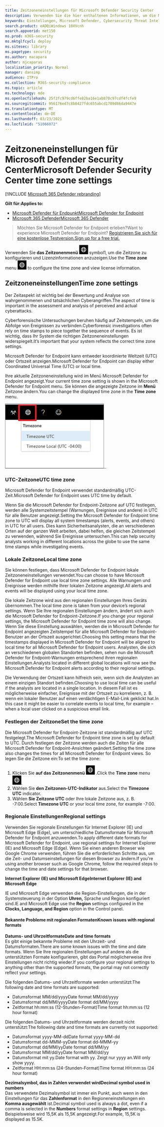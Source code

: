 ```yaml
---
title: Zeitzoneneinstellungen für Microsoft Defender Security Center
description: Verwenden Sie die hier enthaltenen Informationen, um die Microsoft Defender Security Center-Zeitzoneneinstellungen zu konfigurieren und Lizenzinformationen anzeigen.
keywords: Einstellungen, Microsoft Defender, Cybersecurity Threat Intelligence, Advanced Threat Protection, Zeitzone, utc, Ortszeit, Lizenz
search.product: eADQiWindows 10XVcnh
search.appverid: met150
ms.prod: m365-security
ms.mktglfcycl: deploy
ms.sitesec: library
ms.pagetype: security
ms.author: macapara
author: mjcaparas
localization_priority: Normal
manager: dansimp
audience: ITPro
ms.collection: M365-security-compliance
ms.topic: article
ms.technology: mde
ms.openlocfilehash: 25f2fc979cd6ffe82ba16e1ab870c97cdf4fcfe9
ms.sourcegitcommit: 956176ed7c8b8427fdc655abcd1709d86da9447e
ms.translationtype: MT
ms.contentlocale: de-DE
ms.lasthandoff: 03/23/2021
ms.locfileid: "51066072"
---
```

# <a name="microsoft-defender-security-center-time-zone-settings"></a><span data-ttu-id="80092-104">Zeitzoneneinstellungen für Microsoft Defender Security Center</span><span class="sxs-lookup"><span data-stu-id="80092-104">Microsoft Defender Security Center time zone settings</span></span>

[!INCLUDE [Microsoft 365 Defender rebranding](../../includes/microsoft-defender.md)]

<span data-ttu-id="80092-105">**Gilt für:**</span><span class="sxs-lookup"><span data-stu-id="80092-105">**Applies to:**</span></span>
- [<span data-ttu-id="80092-106">Microsoft Defender für Endpunkt</span><span class="sxs-lookup"><span data-stu-id="80092-106">Microsoft Defender for Endpoint</span></span>](https://go.microsoft.com/fwlink/p/?linkid=2146631)
- [<span data-ttu-id="80092-107">Microsoft 365 Defender</span><span class="sxs-lookup"><span data-stu-id="80092-107">Microsoft 365 Defender</span></span>](https://go.microsoft.com/fwlink/?linkid=2118804)




><span data-ttu-id="80092-108">Möchten Sie Microsoft Defender for Endpoint erleben?</span><span class="sxs-lookup"><span data-stu-id="80092-108">Want to experience Microsoft Defender for Endpoint?</span></span> [<span data-ttu-id="80092-109">Registrieren Sie sich für eine kostenlose Testversion.</span><span class="sxs-lookup"><span data-stu-id="80092-109">Sign up for a free trial.</span></span>](https://www.microsoft.com/microsoft-365/windows/microsoft-defender-atp?ocid=docs-wdatp-settings-abovefoldlink)

<span data-ttu-id="80092-110">Verwenden Sie **das Zeitzonenmenü** ![ Zeitzoneneinstellungen ](images/atp-time-zone.png) symbol1, um die Zeitzone zu konfigurieren und Lizenzinformationen anzuzeigen.</span><span class="sxs-lookup"><span data-stu-id="80092-110">Use the **Time zone** menu ![Time zone settings icon1](images/atp-time-zone.png) to configure the time zone and view license information.</span></span>

## <a name="time-zone-settings"></a><span data-ttu-id="80092-111">Zeitzoneneinstellungen</span><span class="sxs-lookup"><span data-stu-id="80092-111">Time zone settings</span></span>
<span data-ttu-id="80092-112">Der Zeitaspekt ist wichtig bei der Bewertung und Analyse von wahrgenommenen und tatsächlichen Cyberangriffen.</span><span class="sxs-lookup"><span data-stu-id="80092-112">The aspect of time is important in the assessment and analysis of perceived and actual cyberattacks.</span></span>

<span data-ttu-id="80092-113">Cyberforensische Untersuchungen beruhen häufig auf Zeitstempeln, um die Abfolge von Ereignissen zu verbinden.</span><span class="sxs-lookup"><span data-stu-id="80092-113">Cyberforensic investigations often rely on time stamps to piece together the sequence of events.</span></span> <span data-ttu-id="80092-114">Es ist wichtig, dass Ihr System die richtigen Zeitzoneneinstellungen widerspiegelt.</span><span class="sxs-lookup"><span data-stu-id="80092-114">It’s important that your system reflects the correct time zone settings.</span></span>

<span data-ttu-id="80092-115">Microsoft Defender for Endpoint kann entweder koordinierte Weltzeit (UTC) oder Ortszeit anzeigen.</span><span class="sxs-lookup"><span data-stu-id="80092-115">Microsoft Defender for Endpoint can display either Coordinated Universal Time (UTC) or local time.</span></span>

<span data-ttu-id="80092-116">Ihre aktuelle Zeitzoneneinstellung wird im Menü Microsoft Defender for Endpoint angezeigt.</span><span class="sxs-lookup"><span data-stu-id="80092-116">Your current time zone setting is shown in the Microsoft Defender for Endpoint menu.</span></span> <span data-ttu-id="80092-117">Sie können die angezeigte Zeitzone im **Menü** Zeitzone ändern.</span><span class="sxs-lookup"><span data-stu-id="80092-117">You can change the displayed time zone in the **Time zone** menu.</span></span>

![Zeitzoneneinstellungen (Symbol2)](images/atp-time-zone-menu.png)<span data-ttu-id="80092-119">.</span><span class="sxs-lookup"><span data-stu-id="80092-119">.</span></span>

### <a name="utc-time-zone"></a><span data-ttu-id="80092-120">UTC-Zeitzone</span><span class="sxs-lookup"><span data-stu-id="80092-120">UTC time zone</span></span>
<span data-ttu-id="80092-121">Microsoft Defender for Endpoint verwendet standardmäßig UTC-Zeit.</span><span class="sxs-lookup"><span data-stu-id="80092-121">Microsoft Defender for Endpoint uses UTC time by default.</span></span>

<span data-ttu-id="80092-122">Wenn Sie die Microsoft Defender for Endpoint-Zeitzone auf UTC festlegen, werden alle Systemzeitstempel (Warnungen, Ereignisse und andere) in UTC für alle Benutzer angezeigt.</span><span class="sxs-lookup"><span data-stu-id="80092-122">Setting the Microsoft Defender for Endpoint time zone to UTC will display all system timestamps (alerts, events, and others) in UTC for all users.</span></span> <span data-ttu-id="80092-123">Dies kann Sicherheitsanalysten, die an verschiedenen Orten auf der ganzen Welt arbeiten, dabei helfen, die gleichen Zeitstempel zu verwenden, während Sie Ereignisse untersuchen.</span><span class="sxs-lookup"><span data-stu-id="80092-123">This can help security analysts working in different locations across the globe to use the same time stamps while investigating events.</span></span>

### <a name="local-time-zone"></a><span data-ttu-id="80092-124">Lokale Zeitzone</span><span class="sxs-lookup"><span data-stu-id="80092-124">Local time zone</span></span>
<span data-ttu-id="80092-125">Sie können festlegen, dass Microsoft Defender for Endpoint lokale Zeitzoneneinstellungen verwendet.</span><span class="sxs-lookup"><span data-stu-id="80092-125">You can choose to have Microsoft Defender for Endpoint use local time zone settings.</span></span> <span data-ttu-id="80092-126">Alle Warnungen und Ereignisse werden mithilfe Ihrer lokalen Zeitzone angezeigt.</span><span class="sxs-lookup"><span data-stu-id="80092-126">All alerts and events will be displayed using your local time zone.</span></span>

<span data-ttu-id="80092-127">Die lokale Zeitzone wird aus den regionalen Einstellungen Ihres Geräts übernommen.</span><span class="sxs-lookup"><span data-stu-id="80092-127">The local time zone is taken from your device’s regional settings.</span></span> <span data-ttu-id="80092-128">Wenn Sie Ihre regionalen Einstellungen ändern, ändert sich auch die Microsoft Defender for Endpoint-Zeitzone.</span><span class="sxs-lookup"><span data-stu-id="80092-128">If you change your regional settings, the Microsoft Defender for Endpoint time zone will also change.</span></span> <span data-ttu-id="80092-129">Wenn Sie diese Einstellung auswählen, werden die in Microsoft Defender for Endpoint angezeigten Zeitstempel für alle Microsoft Defender for Endpoint-Benutzer an der Ortszeit ausgerichtet.</span><span class="sxs-lookup"><span data-stu-id="80092-129">Choosing this setting means that the timestamps displayed in Microsoft Defender for Endpoint will be aligned to local time for all Microsoft Defender for Endpoint users.</span></span> <span data-ttu-id="80092-130">Analysten, die sich an verschiedenen globalen Standorten befinden, sehen nun die Microsoft Defender for Endpoint-Warnungen entsprechend ihren regionalen Einstellungen.</span><span class="sxs-lookup"><span data-stu-id="80092-130">Analysts located in different global locations will now see the Microsoft Defender for Endpoint alerts according to their regional settings.</span></span>

<span data-ttu-id="80092-131">Die Verwendung der Ortszeit kann hilfreich sein, wenn sich die Analysten an einem einzigen Standort befinden.</span><span class="sxs-lookup"><span data-stu-id="80092-131">Choosing to use local time can be useful if the analysts are located in a single location.</span></span> <span data-ttu-id="80092-132">In diesem Fall ist es möglicherweise einfacher, Ereignisse mit der Ortszeit zu korrelieren, z. B. wenn ein lokaler Benutzer auf einen verdächtigen E-Mail-Link geklickt hat.</span><span class="sxs-lookup"><span data-stu-id="80092-132">In this case it might be easier to correlate events to local time, for example – when a local user clicked on a suspicious email link.</span></span>

### <a name="set-the-time-zone"></a><span data-ttu-id="80092-133">Festlegen der Zeitzone</span><span class="sxs-lookup"><span data-stu-id="80092-133">Set the time zone</span></span>
<span data-ttu-id="80092-134">Die Microsoft Defender for Endpoint-Zeitzone ist standardmäßig auf UTC festgelegt.</span><span class="sxs-lookup"><span data-stu-id="80092-134">The Microsoft Defender for Endpoint time zone is set by default to UTC.</span></span>
<span data-ttu-id="80092-135">Durch festlegen der Zeitzone werden auch die Zeiten für alle Microsoft Defender for Endpoint-Ansichten geändert.</span><span class="sxs-lookup"><span data-stu-id="80092-135">Setting the time zone also changes the times for all Microsoft Defender for Endpoint views.</span></span>
<span data-ttu-id="80092-136">So legen Sie die Zeitzone ein:</span><span class="sxs-lookup"><span data-stu-id="80092-136">To set the time zone:</span></span>

1. <span data-ttu-id="80092-137">Klicken Sie **auf das Zeitzonenmenü** ![ Zeitzoneneinstellungen Symbol3 ](images/atp-time-zone.png) .</span><span class="sxs-lookup"><span data-stu-id="80092-137">Click the **Time zone** menu ![Time zone settings icon3](images/atp-time-zone.png).</span></span>
2. <span data-ttu-id="80092-138">Wählen Sie **den Zeitzonen-UTC-Indikator** aus.</span><span class="sxs-lookup"><span data-stu-id="80092-138">Select the **Timezone UTC** indicator.</span></span>
3. <span data-ttu-id="80092-139">Wählen **Sie Zeitzone UTC** oder Ihre lokale Zeitzone aus, z. B. -7:00.</span><span class="sxs-lookup"><span data-stu-id="80092-139">Select **Timezone UTC** or your local time zone, for example -7:00.</span></span>

### <a name="regional-settings"></a><span data-ttu-id="80092-140">Regionale Einstellungen</span><span class="sxs-lookup"><span data-stu-id="80092-140">Regional settings</span></span>
<span data-ttu-id="80092-141">Verwenden Sie regionale Einstellungen für Internet Explorer (IE) und Microsoft Edge (Edge), um unterschiedliche Datumsformate für Microsoft Defender for Endpoint anzuwenden.</span><span class="sxs-lookup"><span data-stu-id="80092-141">To apply different date formats for Microsoft Defender for Endpoint, use regional settings for Internet Explorer (IE) and Microsoft Edge (Edge).</span></span> <span data-ttu-id="80092-142">Wenn Sie einen anderen Browser wie Google Chrome verwenden, führen Sie die erforderlichen Schritte aus, um die Zeit- und Datumseinstellungen für diesen Browser zu ändern.</span><span class="sxs-lookup"><span data-stu-id="80092-142">If you're using another browser such as Google Chrome, follow the required steps to change the time and date settings for that browser.</span></span> 


<span data-ttu-id="80092-143">**Internet Explorer (IE) und Microsoft Edge**</span><span class="sxs-lookup"><span data-stu-id="80092-143">**Internet Explorer (IE) and Microsoft Edge**</span></span>

<span data-ttu-id="80092-144">IE und Microsoft  Edge verwenden die Region-Einstellungen, die in der Systemsteuerung in der Option **Uhren,** Sprache und Region konfiguriert sind.</span><span class="sxs-lookup"><span data-stu-id="80092-144">IE and Microsoft Edge use the **Region** settings configured in the **Clocks, Language, and Region** option in the Control panel.</span></span> 


#### <a name="known-issues-with-regional-formats"></a><span data-ttu-id="80092-145">Bekannte Probleme mit regionalen Formaten</span><span class="sxs-lookup"><span data-stu-id="80092-145">Known issues with regional formats</span></span>

<span data-ttu-id="80092-146">**Datums- und Uhrzeitformate**</span><span class="sxs-lookup"><span data-stu-id="80092-146">**Date and time formats**</span></span><br>
<span data-ttu-id="80092-147">Es gibt einige bekannte Probleme mit den Uhrzeit- und Datumsformaten.</span><span class="sxs-lookup"><span data-stu-id="80092-147">There are some known issues with the time and date formats.</span></span> <span data-ttu-id="80092-148">Wenn Sie Ihre regionalen Einstellungen auf andere als die unterstützten Formate konfigurieren, gibt das Portal möglicherweise ihre Einstellungen nicht richtig wieder.</span><span class="sxs-lookup"><span data-stu-id="80092-148">If you configure your regional settings to anything other than the supported formats, the portal may not correctly reflect your settings.</span></span>

<span data-ttu-id="80092-149">Die folgenden Datums- und Uhrzeitformate werden unterstützt:</span><span class="sxs-lookup"><span data-stu-id="80092-149">The following date and time formats are supported:</span></span>
- <span data-ttu-id="80092-150">Datumsformat MM/dd/yyyy</span><span class="sxs-lookup"><span data-stu-id="80092-150">Date format MM/dd/yyyy</span></span>
- <span data-ttu-id="80092-151">Datumsformat dd/MM/yyyy</span><span class="sxs-lookup"><span data-stu-id="80092-151">Date format dd/MM/yyyy</span></span>
- <span data-ttu-id="80092-152">Zeitformat hh:mm:ss (12-Stunden-Format)</span><span class="sxs-lookup"><span data-stu-id="80092-152">Time format hh:mm:ss (12 hour format)</span></span>

<span data-ttu-id="80092-153">Die folgenden Datums- und Uhrzeitformate werden derzeit nicht unterstützt:</span><span class="sxs-lookup"><span data-stu-id="80092-153">The following date and time formats are currently not supported:</span></span>
- <span data-ttu-id="80092-154">Datumsformat yyyy-MM-dd</span><span class="sxs-lookup"><span data-stu-id="80092-154">Date format yyyy-MM-dd</span></span>
- <span data-ttu-id="80092-155">Datumsformat dd-MMM-yy</span><span class="sxs-lookup"><span data-stu-id="80092-155">Date format dd-MMM-yy</span></span>
- <span data-ttu-id="80092-156">Datumsformat dd/MM/yy</span><span class="sxs-lookup"><span data-stu-id="80092-156">Date format dd/MM/yy</span></span>
- <span data-ttu-id="80092-157">Datumsformat MM/dd/yy</span><span class="sxs-lookup"><span data-stu-id="80092-157">Date format MM/dd/yy</span></span>
- <span data-ttu-id="80092-158">Datumsformat mit yy.</span><span class="sxs-lookup"><span data-stu-id="80092-158">Date format with yy.</span></span> <span data-ttu-id="80092-159">Zeigt nur yyyy an.</span><span class="sxs-lookup"><span data-stu-id="80092-159">Will only show yyyy.</span></span>
- <span data-ttu-id="80092-160">Zeitformat HH:mm:ss (24-Stunden-Format)</span><span class="sxs-lookup"><span data-stu-id="80092-160">Time format HH:mm:ss (24 hour format)</span></span>

<span data-ttu-id="80092-161">**Dezimalsymbol, das in Zahlen verwendet wird**</span><span class="sxs-lookup"><span data-stu-id="80092-161">**Decimal symbol used in numbers**</span></span><br>
<span data-ttu-id="80092-162">Das verwendete Dezimalsymbol ist immer ein Punkt, auch wenn in den Einstellungen für das **Zahlenformat** in den Regioneneinstellungen ein **Komma ausgewählt** ist.</span><span class="sxs-lookup"><span data-stu-id="80092-162">Decimal symbol used is always a dot, even if a comma is selected in  the **Numbers** format settings in **Region** settings.</span></span> <span data-ttu-id="80092-163">Beispielsweise wird 15,5K als 15,5K angezeigt.</span><span class="sxs-lookup"><span data-stu-id="80092-163">For example, 15,5K is displayed as 15.5K.</span></span>


